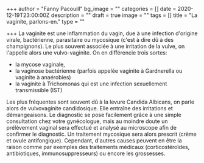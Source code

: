 +++
author = "Fanny Pacouill"
bg_image = ""
categories = []
date = 2020-12-19T23:00:00Z
description = ""
draft = true
image = ""
tags = []
title = "La vaginite, parlons-en."
type = ""

+++
La vaginite est une inflammation du vagin, due à une infection d'origine virale, bactérienne, parasitaire ou mycosique (c'est à dire dû à des champignons). Le plus souvent associée à une irritation de la vulve, on l'appelle alors une vulvo-vaginite. On en différencie trois sortes:

* la mycose vaginale,
* la vaginose bactérienne (parfois appelée vaginite à Gardnerella ou vaginite à anaérobies)
* la vaginite à Trichomonas qui est une infection sexuellement transmissible (IST)

Les plus fréquentes sont souvent dû à la levure Candida Albicans, on parle alors de vulvovaginite candidosique. Elle entraîne des irritations et démangeaisons. Le diagnostic se pose facilement grâce à une simple consultation chez votre gynécologue, mais au moindre doute un prélèvement vaginal sera effectué et analysé au microscope afin de confirmer le diagnostic. Un traitement mycosique sera alors prescrit (crème et ovule antifongique). Cependant, d'autres causes peuvent en être la raison comme par exemples des traitements médicaux (corticostéroïdes, antibiotiques, immunosuppresseurs) ou encore les grossesses.